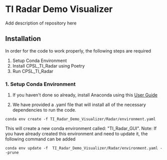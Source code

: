 # TI Radar Demo Visualizer

Add description of repository here

## Installation
In order for the code to work properly, the following steps are required
1. Setup Conda Environment
2. Install CPSL_TI_Radar using Poetry
3. Run CPSL_TI_Radar

### 1. Setup Conda Environment
1. If you haven't done so already, install Anaconda using this [User Guide](https://docs.conda.io/projects/conda/en/latest/user-guide/install/index.html)

2. We have provided a .yaml file that will install all of the necessary dependencies to run the code. 

```
conda env create -f TI_Radar_Demo_Visualizer/Radar/environment.yaml
```

This will create a new conda environment called: "TI_Radar_GUI". Note: If you have already created this environment and need to update it, the following command can be added

```
conda env update -f  TI_Radar_Demo_Visualizer/Radar/environment.yaml --prune
```

